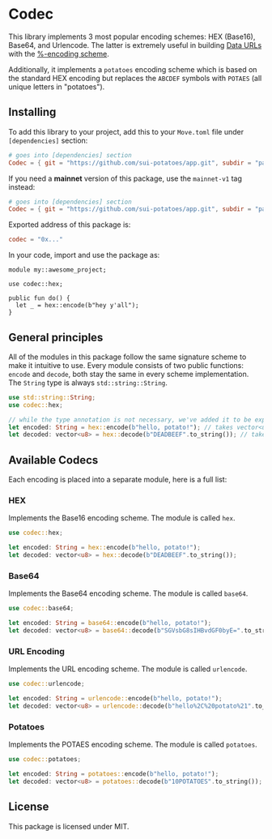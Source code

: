 # Codec

This library implements 3 most popular encoding schemes: HEX (Base16), Base64,
and Urlencode. The latter is extremely useful in building
[Data URLs](https://datatracker.ietf.org/doc/html/rfc2397) with the
[%-encoding scheme](https://datatracker.ietf.org/doc/html/rfc3986).

Additionally, it implements a `potatoes` encoding scheme which is based on the
standard HEX encoding but replaces the `ABCDEF` symbols with `POTAES` (all unique
letters in "potatoes").

## Installing

To add this library to your project, add this to your `Move.toml` file under
`[dependencies]` section:

```toml
# goes into [dependencies] section
Codec = { git = "https://github.com/sui-potatoes/app.git", subdir = "packages/codec", rev = "codec@testnet-v1" }
```

If you need a **mainnet** version of this package, use the `mainnet-v1` tag instead:

```toml
# goes into [dependencies] section
Codec = { git = "https://github.com/sui-potatoes/app.git", subdir = "packages/codec", rev = "codec@mainnet-v1" }
```

Exported address of this package is:

```toml
codec = "0x..."
```

In your code, import and use the package as:

```move
module my::awesome_project;

use codec::hex;

public fun do() {
  let _ = hex::encode(b"hey y'all");
}
```

## General principles

All of the modules in this package follow the same signature scheme to make it
intuitive to use. Every module consists of two public functions: `encode` and
`decode`, both stay the same in every scheme implementation. The `String` type
is always `std::string::String`.

```rust
use std::string::String;
use codec::hex;

// while the type annotation is not necessary, we've added it to be explicit
let encoded: String = hex::encode(b"hello, potato!"); // takes vector<u8>
let decoded: vector<u8> = hex::decode(b"DEADBEEF".to_string()); // takes String
```

## Available Codecs

Each encoding is placed into a separate module, here is a full list:

### HEX

Implements the Base16 encoding scheme. The module is called `hex`.

```rust
use codec::hex;

let encoded: String = hex::encode(b"hello, potato!");
let decoded: vector<u8> = hex::decode(b"DEADBEEF".to_string());
```

### Base64

Implements the Base64 encoding scheme. The module is called `base64`.

```rust
use codec::base64;

let encoded: String = base64::encode(b"hello, potato!");
let decoded: vector<u8> = base64::decode(b"SGVsbG8sIHBvdGF0byE=".to_string());
```

### URL Encoding

Implements the URL encoding scheme. The module is called `urlencode`.

```rust
use codec::urlencode;

let encoded: String = urlencode::encode(b"hello, potato!");
let decoded: vector<u8> = urlencode::decode(b"hello%2C%20potato%21".to_string());
```

### Potatoes

Implements the POTAES encoding scheme. The module is called `potatoes`.

```rust
use codec::potatoes;

let encoded: String = potatoes::encode(b"hello, potato!");
let decoded: vector<u8> = potatoes::decode(b"10POTATOES".to_string());
```

## License

This package is licensed under MIT.
